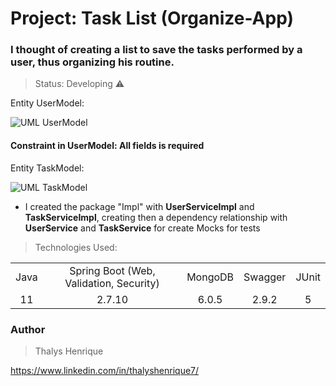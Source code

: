 # Project: Task List (Organize-App)

### I thought of creating a list to save the tasks performed by a user, thus organizing his routine.

> Status: Developing ⚠️

Entity UserModel:

![UML UserModel](https://github.com/thalyshenrique7/organize-app/assets/100730757/e07f7d07-7108-4402-8e65-dc424b5eb29c)

#### Constraint in UserModel: All fields is required

Entity TaskModel:

![UML TaskModel](https://github.com/thalyshenrique7/organize-app/assets/100730757/ff5d7f2c-ebd5-4f2e-9257-6639e4f7b0c9)

+ I created the package "Impl" with <b>UserServiceImpl</b> and <b>TaskServiceImpl</b>, creating then 
a dependency relationship with <b>UserService</b> and <b>TaskService</b> for create Mocks for tests

> Technologies Used:

<table>
<tr align="center">
<td>Java</td>
<td>Spring Boot (Web, Validation, Security)</td>
<td>MongoDB</td>
<td>Swagger</td>
<td>JUnit</td>
</tr>

<tr align="center">
<td>11</td>
<td>2.7.10</td>
<td>6.0.5</td>
<td>2.9.2</td>
<td>5</td>
</tr>
</table>

### Author
> Thalys Henrique

https://www.linkedin.com/in/thalyshenrique7/
